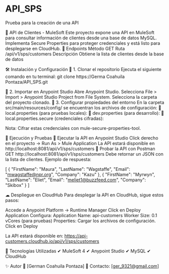 # API_SPS
Prueba para la creación de una API

📡 API de Clientes - MuleSoft
Este proyecto expone una API en MuleSoft para consultar información de clientes desde una base de datos MySQL. Implementa Secure Properties para proteger credenciales y está listo para desplegarse en CloudHub.
📌 Endpoints
Método	GET
Ruta    /api/v1/sps/customers
Descripción Obtiene la lista de clientes desde la base de datos

🛠 Instalación y Configuración
🔹 1. Clonar el repositorio
Ejecuta el siguiente comando en tu terminal:
git clone https://Germa Coahuila Pontaza/API_SPS.git

🔹 2. Importar en Anypoint Studio
Abre Anypoint Studio.
Selecciona File > Import > Anypoint Studio Project from File System.
Selecciona la carpeta del proyecto clonado.
🔹 3. Configurar propiedades del entorno
En la carpeta src/main/resources/config/ se encuentran los archivos de configuración:
📄 local.properties (para pruebas locales):
📄 dev.properties (para desarrollo):
📄 local.properties.secure (credenciales cifradas):

Nota: Cifrar estas credenciales con mule-secure-properties-tool.

🚀 Ejecución y Pruebas
🔸 Ejecutar la API en Anypoint Studio
Click derecho en el proyecto → Run As > Mule Application
La API estará disponible en http://localhost:8081/api/v1/sps/customers
🔸 Probar la API con Postman
GET http://localhost:8081/api/v1/sps/customers
Debe retornar un JSON con la lista de clientes.
Ejemplo de respuesta:

[
    {
        "FirstName": "Maura",
        "LastName": "Wagstaffe",
        "Email": "mwagstaffe@npr.org",
        "Company": "Kazu"
    },
    {
        "FirstName": "Myrwyn",
        "LastName": "Eliet",
        "Email": "meliet1@buzzfeed.com",
        "Company": "Skibox"
    }
]


☁ Despliegue en CloudHub
Para desplegar la API en CloudHub, sigue estos pasos:

Accede a Anypoint Platform → Runtime Manager
Click en Deploy Application
Configura:
Application Name: api-customers
Worker Size: 0.1 vCores (para pruebas)
Properties: Cargar los archivos de configuración.
Click en Deploy

La API estará disponible en:
https://api-customers.cloudhub.io/api/v1/sps/customers

📌 Tecnologías Utilizadas
✔ MuleSoft 4
✔ Anypoint Studio
✔ MySQL
✔ CloudHub

✨ Autor
📌 [German Coahuila Pontaza]
📧 Contacto: [ger_9321@gmail.com]
